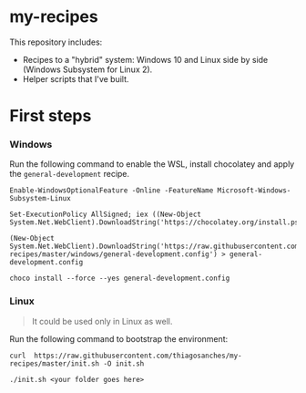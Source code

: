 # my-recipes
This repository includes:

* Recipes to a "hybrid" system: Windows 10 and Linux side by side (Windows Subsystem for Linux 2).
* Helper scripts that I've built.


# First steps

### Windows
Run the following command to enable the WSL, install chocolatey and apply the `general-development` recipe.

```
Enable-WindowsOptionalFeature -Online -FeatureName Microsoft-Windows-Subsystem-Linux

Set-ExecutionPolicy AllSigned; iex ((New-Object System.Net.WebClient).DownloadString('https://chocolatey.org/install.ps1'))

(New-Object System.Net.WebClient).DownloadString('https://raw.githubusercontent.com/thiagosanches/my-recipes/master/windows/general-development.config') > general-development.config

choco install --force --yes general-development.config
```

### Linux 
> It could be used only in Linux as well.

Run the following command to bootstrap the environment:

`curl  https://raw.githubusercontent.com/thiagosanches/my-recipes/master/init.sh -O init.sh`

`./init.sh <your folder goes here>`
